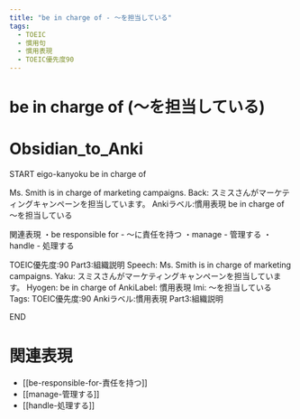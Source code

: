 ```yaml
---
title: "be in charge of - ～を担当している"
tags:
  - TOEIC
  - 慣用句
  - 慣用表現
  - TOEIC優先度90
---
```


# be in charge of (～を担当している)

# Obsidian_to_Anki
START
eigo-kanyoku
be in charge of

Ms. Smith is in charge of marketing campaigns.
Back: 
スミスさんがマーケティングキャンペーンを担当しています。
Ankiラベル:慣用表現
be in charge of
～を担当している

関連表現
・be responsible for - ～に責任を持つ
・manage - 管理する
・handle - 処理する

TOEIC優先度:90
Part3:組織説明
Speech: Ms. Smith is in charge of marketing campaigns.
Yaku: スミスさんがマーケティングキャンペーンを担当しています。
Hyogen: be in charge of
AnkiLabel: 慣用表現
Imi: ～を担当している
Tags: TOEIC優先度:90 Ankiラベル:慣用表現 Part3:組織説明
<!--ID: 1752099912611-->
END

# 関連表現
- [[be-responsible-for-責任を持つ]]
- [[manage-管理する]]
- [[handle-処理する]] 